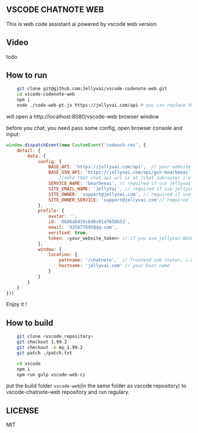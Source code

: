 ## VSCODE CHATNOTE WEB
This is web code assistant ai powered by vscode web version


## Video
todo

## How to run
```bash
    git clone git@github.com:Jellyvai/vscode-codenote-web.git
    cd vscode-codenote-web
    npm i
    node ./code-web-pt.js https://jellyvai.com/api # you can replace the api to yourself api
```

will open a http://localhost:8080/vscode-web browser window

before you chat, you need pass some config, open browser console and input:
```js
window.dispatchEvent(new CustomEvent('codeask-res', {
	detail: {
		data: {
			config: {
				BASE_API: 'https://jellyvai.com/api',  // your website api
				BASE_GSN_API: 'https://jellyvai.com/api/gsn-bearbeeai', 
                    //note that chat api url is at /chat subrouter i.e. https://jellyvai.com/api/gsn-bearbeeai/chat
				SERVICE_NAME: 'bearbeeai', // required if use jellyvai backend
				SITE_EMAIL_NAME: 'JellyVai', // required if use jellyvai backend
				SITE_OWNER: 'support@jellyvai.com', // required if use jellyvai backend
				SITE_OWNER_SERVICE: 'support@jellyvai.com'// required if use jellyvai backend
			},
			profile: {
				avatar: '',
				id: '6686abd35cbd8c01a7658b53',
				email: '935077645@qq.com',
				verified: true,
				token: <your_website_token> // if you use jellyvai BASE_API, you can get token in https://jellyvai.com/settings/oauth tab
			},
			window: {
				location: {
					pathname: '/chatnote',  // frontend sub router, i.e.  protocol://host:port/vscode-web/chatnote
					hostname: 'jellyvai.com' // your host name
				}
			}
		}
	}
}))
```

Enjoy it !


## How to build 
```bash
    git clone <vscode_repository>
    git checkout 1.99.2
    git checkout -b my_1.99.2
    git patch ./patch.txt

    cd vscode
    npm i
    npm run gulp vscode-web-ci
```

put the build folder `vscode-web`(in the same folder as vscode repository) to vscode-chatnote-web repository and run regulary.

## LICENSE
MIT